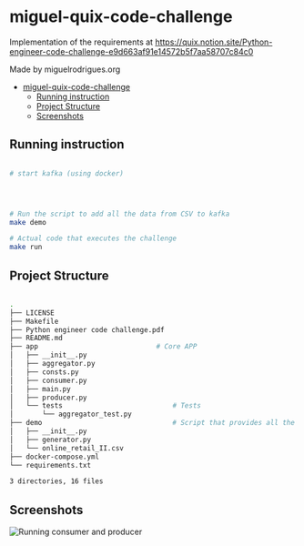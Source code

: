 # miguel-quix-code-challenge

Implementation of the requirements at https://quix.notion.site/Python-engineer-code-challenge-e9d663af91e14572b5f7aa58707c84c0

Made by miguelrodrigues.org

- [miguel-quix-code-challenge](#miguel-quix-code-challenge)
  - [Running instruction](#running-instruction)
  - [Project Structure](#project-structure)
  - [Screenshots](#screenshots)


## Running instruction

```bash

# start kafka (using docker)




# Run the script to add all the data from CSV to kafka
make demo

# Actual code that executes the challenge
make run

```


## Project Structure

```bash

.
├── LICENSE
├── Makefile
├── Python engineer code challenge.pdf
├── README.md
├── app                             # Core APP
│   ├── __init__.py
│   ├── aggregator.py
│   ├── consts.py
│   ├── consumer.py
│   ├── main.py
│   ├── producer.py
│   └── tests                           # Tests
│       └── aggregator_test.py
├── demo                                # Script that provides all the data the data topic
│   ├── __init__.py
│   ├── generator.py
│   └── online_retail_II.csv
├── docker-compose.yml
└── requirements.txt

3 directories, 16 files


```


## Screenshots

![Running consumer and producer](./demo.png)

